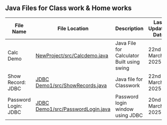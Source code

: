 
## Java Files for Class work & Home works 

<table>
        <thead>
            <tr>
                <th>File Name</th>
                <th>File Location</th>
                <th>Description</th>
                <th>Last Updated Date</th>
            </tr>
        </thead>
        <tbody>
            <tr>
                <td>Calc Demo</td>
                <td> <a href="https://github.com/Astrobot-me/netbeans/blob/main/NewProject/src/newproject/Calcdemo.java" alt="" >NewProject/src/Calcdemo.java</a> </td>
                <td>Java File for Calculator Built using swing</td>
                <td>22nd March 2025</td>
            </tr>
            <tr>
                <td>Show Record: JDBC</td>
                <td> <a href="https://github.com/Astrobot-me/netbeans/blob/main/JDBC%20Demo%201/src/jdbc/demo/ShowRecords.java" alt="" >JDBC Demo1/src/ShowRecords.java</a></td>
                <td>Java file for Classwork</td>
                <td>22nd March 2025</td>
            </tr>
            <tr>
                <td>Password Login: JDBC</td>
                <td><a href="https://github.com/Astrobot-me/netbeans/blob/main/JDBC%20Demo%201/src/jdbc/demo/PasswordLogin.java" alt="" >JDBC Demo1/src/PasswordLogin.java</a></td>
                <td>Password login window using JDBC</td>
                <td>20nd March 2025</td>
            </tr>
        </tbody>
    </table>